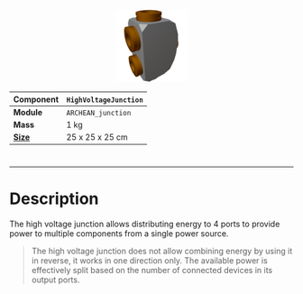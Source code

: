 <p align="center">
  <img src="HighVoltageJunction.png" />
</p>

|Component|`HighVoltageJunction`|
|---|---|
|**Module**|`ARCHEAN_junction`|
|**Mass**|1 kg|
|[**Size**](# "Based on the component's occupancy in a fixed 25cm grid.")|25 x 25 x 25 cm|
#
---

# Description
The high voltage junction allows distributing energy to 4 ports to provide power to multiple components from a single power source.

> The high voltage junction does not allow combining energy by using it in reverse, it works in one direction only.
> The available power is effectively split based on the number of connected devices in its output ports.
